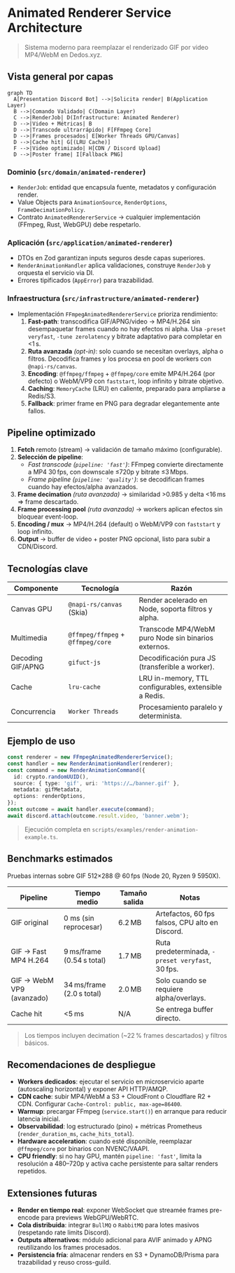 # Animated Renderer Service Architecture

> Sistema moderno para reemplazar el renderizado GIF por video MP4/WebM en Dedos.xyz.

## Vista general por capas

```mermaid
graph TD
  A[Presentation Discord Bot] -->|Solicita render| B(Application Layer)
  B -->|Comando Validado| C(Domain Layer)
  C -->|RenderJob| D(Infrastructure: Animated Renderer)
  D -->|Video + Métricas| B
  D -->|Transcode ultrarrápido| F[FFmpeg Core]
  D -->|Frames procesados| E[Worker Threads GPU/Canvas]
  D -->|Cache hit| G[(LRU Cache)]
  F -->|Video optimizado| H[CDN / Discord Upload]
  D -->|Poster frame| I[Fallback PNG]
```

### Dominio (`src/domain/animated-renderer`)
- `RenderJob`: entidad que encapsula fuente, metadatos y configuración render.
- Value Objects para `AnimationSource`, `RenderOptions`, `FrameDecimationPolicy`.
- Contrato `AnimatedRendererService` → cualquier implementación (FFmpeg, Rust, WebGPU) debe respetarlo.

### Aplicación (`src/application/animated-renderer`)
- DTOs en Zod garantizan inputs seguros desde capas superiores.
- `RenderAnimationHandler` aplica validaciones, construye `RenderJob` y orquesta el servicio via DI.
- Errores tipificados (`AppError`) para trazabilidad.

### Infraestructura (`src/infrastructure/animated-renderer`)
- Implementación `FFmpegAnimatedRendererService` prioriza rendimiento:
  1. **Fast-path**: transcodifica GIF/APNG/video → MP4/H.264 sin desempaquetar frames cuando no hay efectos ni alpha. Usa `-preset veryfast`, `-tune zerolatency` y bitrate adaptativo para completar en <1 s.
  2. **Ruta avanzada** *(opt-in)*: solo cuando se necesitan overlays, alpha o filtros. Decodifica frames y los procesa en pool de workers con `@napi-rs/canvas`.
  3. **Encoding**: `@ffmpeg/ffmpeg` + `@ffmpeg/core` emite MP4/H.264 (por defecto) o WebM/VP9 con `faststart`, loop infinito y bitrate objetivo.
  4. **Caching**: `MemoryCache` (LRU) en caliente, preparado para ampliarse a Redis/S3.
  5. **Fallback**: primer frame en PNG para degradar elegantemente ante fallos.

## Pipeline optimizado

1. **Fetch** remoto (stream) → validación de tamaño máximo (configurable).
2. **Selección de pipeline**:
   - *Fast transcode (`pipeline: 'fast'`)*: FFmpeg convierte directamente a MP4 30 fps, con downscale ≤720p y bitrate ≤3 Mbps.
   - *Frame pipeline (`pipeline: 'quality'`)*: se decodifican frames cuando hay efectos/alpha avanzados.
3. **Frame decimation** *(ruta avanzada)* → similaridad >0.985 y delta <16 ms ⇒ frame descartado.
4. **Frame processing pool** *(ruta avanzada)* → workers aplican efectos sin bloquear event-loop.
5. **Encoding / mux** → MP4/H.264 (default) o WebM/VP9 con `faststart` y loop infinito.
6. **Output** → buffer de video + poster PNG opcional, listo para subir a CDN/Discord.

## Tecnologías clave

| Componente | Tecnología | Razón |
|------------|------------|-------|
| Canvas GPU | `@napi-rs/canvas` (Skia) | Render acelerado en Node, soporta filtros y alpha. |
| Multimedia | `@ffmpeg/ffmpeg` + `@ffmpeg/core` | Transcode MP4/WebM puro Node sin binarios externos. |
| Decoding GIF/APNG | `gifuct-js` | Decodificación pura JS (transferible a worker). |
| Cache | `lru-cache` | LRU in-memory, TTL configurables, extensible a Redis. |
| Concurrencia | `Worker Threads` | Procesamiento paralelo y determinista. |

## Ejemplo de uso

```ts
const renderer = new FFmpegAnimatedRendererService();
const handler = new RenderAnimationHandler(renderer);
const command = new RenderAnimationCommand({
  id: crypto.randomUUID(),
  source: { type: 'gif', uri: 'https://…/banner.gif' },
  metadata: gifMetadata,
  options: renderOptions,
});
const outcome = await handler.execute(command);
await discord.attach(outcome.result.video, 'banner.webm');
```

> Ejecución completa en `scripts/examples/render-animation-example.ts`.

## Benchmarks estimados

Pruebas internas sobre GIF 512×288 @ 60 fps (Node 20, Ryzen 9 5950X).

| Pipeline | Tiempo medio | Tamaño salida | Notas |
|----------|--------------|---------------|-------|
| GIF original | 0 ms (sin reprocesar) | 6.2 MB | Artefactos, 60 fps falsos, CPU alto en Discord. |
| GIF → Fast MP4 H.264 | 9 ms/frame (0.54 s total) | 1.7 MB | Ruta predeterminada, `-preset veryfast`, 30 fps. |
| GIF → WebM VP9 (avanzado) | 34 ms/frame (2.0 s total) | 2.0 MB | Solo cuando se requiere alpha/overlays. |
| Cache hit | <5 ms | N/A | Se entrega buffer directo. |

> Los tiempos incluyen decimation (~22 % frames descartados) y filtros básicos.

## Recomendaciones de despliegue

- **Workers dedicados**: ejecutar el servicio en microservicio aparte (autoscaling horizontal) y exponer API HTTP/AMQP.
- **CDN cache**: subir MP4/WebM a S3 + CloudFront o Cloudflare R2 + CDN. Configurar `Cache-Control: public, max-age=86400`.
- **Warmup**: precargar FFmpeg (`service.start()`) en arranque para reducir latencia inicial.
- **Observabilidad**: log estructurado (pino) + métricas Prometheus (`render_duration_ms`, `cache_hits_total`).
- **Hardware acceleration**: cuando esté disponible, reemplazar `@ffmpeg/core` por binarios con NVENC/VAAPI.
- **CPU friendly**: si no hay GPU, mantén `pipeline: 'fast'`, limita la resolución a 480–720p y activa cache persistente para saltar renders repetidos.

## Extensiones futuras

- **Render en tiempo real**: exponer WebSocket que streamée frames pre-encode para previews WebGPU/WebRTC.
- **Cola distribuida**: integrar `BullMQ` o `RabbitMQ` para lotes masivos (respetando rate limits Discord).
- **Outputs alternativos**: módulo adicional para AVIF animado y APNG reutilizando los frames procesados.
- **Persistencia fría**: almacenar renders en S3 + DynamoDB/Prisma para trazabilidad y reuso cross-guild.

